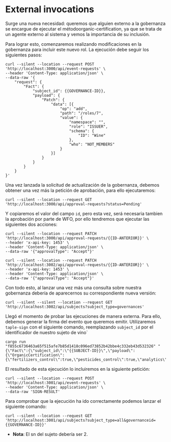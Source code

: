 # External invocations

Surge una nueva necesidad: queremos que alguien externo a la gobernanza se encargue de ejecutar el métodoorganic-certification, ya que se trata de un agente externo al sistema y vemos la importancia de su inclusión.

Para lograr esto, comenzaremos realizando modificaciones en la gobernanza para incluir este nuevo rol. La ejecución debe seguir los siguientes pasos:

```
curl --silent --location --request POST 'http://localhost:3000/api/event-requests' \
--header 'Content-Type: application/json' \
--data-raw '{
    "request": {
        "Fact": {
            "subject_id": {{GOVERNANCE-ID}},
            "payload": {
                "Patch": {
                    "data": [{
                        "op": "add",
                        "path": "/roles/7",
                        "value": {
                            "namespace": "",
                            "role": "ISSUER",
                            "schema": {
                                "ID": "Wine"
                            },
                            "who": "NOT_MEMBERS"
                        }
                    }]
                }
            }
        }
    }
}'
```

Una vez lanzada la solicitud de actualización de la gobernanza, debemos obtener una vez más la petición de aprobación, para ello ejecutaremos:

```
curl --silent --location --request GET 'http://localhost:3000/api/approval-requests?status=Pending'
```

Y copiaremos el valor del campo `id`, pero esta vez, será necesaria tambien la aprobación por parte de WFO, por ello tendremos que ejecutar las siguientes dos acciones:

```
curl --silent --location --request PATCH 'http://localhost:3000/api/approval-requests/{{ID-ANTERIOR}}' \
--header 'x-api-key: 1453' \
--header 'Content-Type: application/json' \
--data-raw '{"approvalType": "Accept"}'
```

```
curl --silent --location --request PATCH 'http://localhost:3002/api/approval-requests/{{ID-ANTERIOR}}' \
--header 'x-api-key: 1453' \
--header 'Content-Type: application/json' \
--data-raw '{"approvalType": "Accept"}'
```

Con todo esto, al lanzar una vez más una consulta sobre nuestra gobernanza debería de aparecernos su correspondiente nueva versión:

```
curl --silent --silent --location --request GET 'http://localhost:3002/api/subjects?subject_type=governances'
```

Llegó el momento de probar las ejecuciones de manera externa. Para ello, debemos generar la firma del evento que queremos emitir. Utilizaremos `taple-sign` con el siguiente comando, reemplazando `subject_id` por el identificador de nuestro sujeto de vino`

```
cargo run "f855c6736463a65f515afe7b85d1418c096ed73852b42bbe4c332eb43d532326" "{\"Fact\":{\"subject_id\":\"{{SUBJECT-ID}}\",\"payload\":{\"OrganicCertification\":{\"fertilizers_control\":true,\"pesticides_control\":true,\"analytics\":true,\"additional_info\":\"test\"}}}}"
```

El resultado de esta ejecución lo incluiremos en la siguiente petición:

```
curl --silent --location --request POST 'http://localhost:3001/api/event-requests' \
--header 'Content-Type: application/json' \
--data-raw 'SIGN-RESULT'
```

Para comprobar que la ejecución ha ido correctamente podemos lanzar el siguiente comando:

```
curl --silent --location --request GET 'http://localhost:3001/api/subjects?subject_type=all&governanceid={{GOVERNANCE-ID}}'
```

* **Nota**: El sn del sujeto debería ser 2.